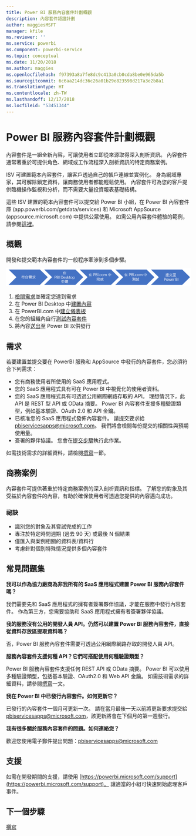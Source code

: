 ```yaml
---
title: Power BI 服務內容套件計劃概觀
description: 內容套件認證計劃
author: maggiesMSFT
manager: kfile
ms.reviewer: ''
ms.service: powerbi
ms.component: powerbi-service
ms.topic: conceptual
ms.date: 11/20/2018
ms.author: maggies
ms.openlocfilehash: f97393a8a7fe8dc9c413a0cb0cda8be0e965da5b
ms.sourcegitcommit: 6c6aa214dc36c26a01b29e823598d217a3e2b8a1
ms.translationtype: HT
ms.contentlocale: zh-TW
ms.lasthandoff: 12/17/2018
ms.locfileid: "53451344"
---
```

# <a name="overview-of-the-power-bi-service-content-pack-program"></a>Power BI 服務內容套件計劃概觀
內容套件是一組全新內容，可讓使用者立即從來源取得深入剖析資訊。 內容套件通常著重於可提供角色、網域或工作流程深入剖析資訊的特定商務案例。

ISV 可建置範本內容套件，讓客戶透過自己的帳戶連線並實例化。 身為網域專家，其可解除鎖定資料，讓商務使用者都能輕鬆使用。 內容套件可為您的客戶提供臨機操作監視和分析，而不需要大量投資報表基礎結構。

這些 ISV 建置的範本內容套件可以提交給 Power BI 小組，在 Power BI 內容套件庫 (app.powerbi.com/getdata/services) 和 Microsoft AppSource (appsource.microsoft.com) 中提供公眾使用。 如需公用內容套件體驗的範例，請參閱[這裡](template-content-pack-experience.md)。

## <a name="overview"></a>概觀
開發和提交範本內容套件的一般程序牽涉到多個步驟。

 ![程序](media/service-content-pack-overview/developer-content-pack-overview.png)

1. [檢閱需求](#requirements)並確定您達到需求
2. 在 Power BI Desktop 中[建置內容](template-content-pack-authoring.md#queries)
3. 在 PowerBI.com 中[建立儀表板](template-content-pack-authoring.md#dashboard)
4. 在您的組織內自行[測試內容套件](template-content-pack-testing.md)
5. 將內容[送出](template-content-pack-testing.md#submission)至 Power BI 以供發行

<a name="requirements"></a>

## <a name="requirements"></a>需求
若要建置並提交要在 PowerBI 服務和 AppSource 中發行的內容套件，您必須符合下列需求︰

* 您有商務使用者所使用的 SaaS 應用程式。
* 您的 SaaS 應用程式具有可在 Power BI 中視覺化的使用者資料。
* 您的 SaaS 應用程式具有可透過公用網際網路存取的 API。 理想情況下，此 API 是 REST 型 API 或 OData 摘要。 Power BI 內容套件支援多種驗證類型，例如基本驗證、OAuth 2.0 和 API 金鑰。 
* 已核准您的 SaaS 應用程式發佈內容套件。 請提交要求給 pbiservicesapps@microsoft.com。 我們將會檢閱每份提交的相關性與預期使用量。 
* 簽署的夥伴協議。 您會在[提交步驟](template-content-pack-testing.md#submission)執行此作業。

如需技術需求的詳細資料，請檢閱[撰寫](template-content-pack-authoring.md)一節。

## <a name="business-scenario"></a>商務案例
內容套件可提供著重於特定商務案例的深入剖析資訊和指標。 了解您的對象及其受益於內容套件的內容，有助於確保使用者可透過您提供的內容邁向成功。

### <a name="tips"></a>祕訣
* 識別您的對象及其嘗試完成的工作  
* 專注於特定時間週期 (過去 90 天) 或最後 N 個結果  
* 僅匯入與案例相關的資料表/資料行  
* 考慮針對個別特殊情況提供多個內容套件  

## <a name="frequently-asked-questions"></a>常見問題集
**我可以作為協力廠商為非我所有的 SaaS 應用程式建置 Power BI 服務內容套件嗎？**

我們需要先和 SaaS 應用程式的擁有者簽署夥伴協議，才能在服務中發行內容套件。 作為第三方，您需要協助和 SaaS 應用程式擁有者簽署夥伴協議。

**我的服務沒有公用的開發人員 API。仍然可以建置 Power BI 服務內容套件，直接從資料存放區提取資料嗎？**

否，Power BI 服務內容套件需要可透過公用網際網路存取的開發人員 API。

**服務內容套件支援何種 API？它們可搭配使用何種驗證類型？**

Power BI 服務內容套件支援任何 REST API 或 OData 摘要。 Power BI 可以使用多種驗證類型，包括基本驗證、OAuth2.0 和 Web API 金鑰。 如需技術需求的詳細資料，請參閱[撰寫](template-content-pack-authoring.md#dashboard)一文。

**我在 Power BI 中已發行內容套件。如何更新它？**

已發行的內容套件一個月可更新一次。 請在當月最後一天以前將更新要求提交給 [pbiservicesapps@microsoft.com](mailto:pbiservicesapps@microsoft.com)，該更新將會在下個月的第一週發行。

**我有很多關於服務內容套件的問題。如何連絡您？**

歡迎您使用電子郵件提出問題：[pbiservicesapps@microsoft.com](mailto:pbiservicesapps@microsoft.com)

## <a name="support"></a>支援
如需在開發期間的支援，請使用 [https://powerbi.microsoft.com/support](https://powerbi.microsoft.com/support)。 讓適當的小組可快速開始處理客戶事件。

## <a name="next-step"></a>下一個步驟
[撰寫](template-content-pack-authoring.md)